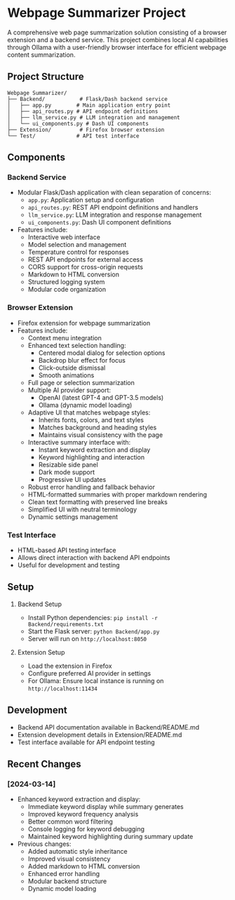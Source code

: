 # Webpage Summarizer Project

A comprehensive web page summarization solution consisting of a browser extension and a backend service. This project combines local AI capabilities through Ollama with a user-friendly browser interface for efficient webpage content summarization.

## Project Structure

```
Webpage Summarizer/
├── Backend/           # Flask/Dash backend service
│   ├── app.py        # Main application entry point
│   ├── api_routes.py # API endpoint definitions
│   ├── llm_service.py # LLM integration and management
│   └── ui_components.py # Dash UI components
├── Extension/         # Firefox browser extension
└── Test/             # API test interface
```

## Components

### Backend Service
- Modular Flask/Dash application with clean separation of concerns:
  - `app.py`: Application setup and configuration
  - `api_routes.py`: REST API endpoint definitions and handlers
  - `llm_service.py`: LLM integration and response management
  - `ui_components.py`: Dash UI component definitions
- Features include:
  - Interactive web interface
  - Model selection and management
  - Temperature control for responses
  - REST API endpoints for external access
  - CORS support for cross-origin requests
  - Markdown to HTML conversion
  - Structured logging system
  - Modular code organization

### Browser Extension
- Firefox extension for webpage summarization
- Features include:
  - Context menu integration
  - Enhanced text selection handling:
    - Centered modal dialog for selection options
    - Backdrop blur effect for focus
    - Click-outside dismissal
    - Smooth animations
  - Full page or selection summarization
  - Multiple AI provider support:
    - OpenAI (latest GPT-4 and GPT-3.5 models)
    - Ollama (dynamic model loading)
  - Adaptive UI that matches webpage styles:
    - Inherits fonts, colors, and text styles
    - Matches background and heading styles
    - Maintains visual consistency with the page
  - Interactive summary interface with:
    - Instant keyword extraction and display
    - Keyword highlighting and interaction
    - Resizable side panel
    - Dark mode support
    - Progressive UI updates
  - Robust error handling and fallback behavior
  - HTML-formatted summaries with proper markdown rendering
  - Clean text formatting with preserved line breaks
  - Simplified UI with neutral terminology
  - Dynamic settings management

### Test Interface
- HTML-based API testing interface
- Allows direct interaction with backend API endpoints
- Useful for development and testing

## Setup

1. Backend Setup
   - Install Python dependencies: `pip install -r Backend/requirements.txt`
   - Start the Flask server: `python Backend/app.py`
   - Server will run on `http://localhost:8050`

2. Extension Setup
   - Load the extension in Firefox
   - Configure preferred AI provider in settings
   - For Ollama: Ensure local instance is running on `http://localhost:11434`

## Development

- Backend API documentation available in Backend/README.md
- Extension development details in Extension/README.md
- Test interface available for API endpoint testing

## Recent Changes

### [2024-03-14]
- Enhanced keyword extraction and display:
  - Immediate keyword display while summary generates
  - Improved keyword frequency analysis
  - Better common word filtering
  - Console logging for keyword debugging
  - Maintained keyword highlighting during summary update
- Previous changes:
  - Added automatic style inheritance
  - Improved visual consistency
  - Added markdown to HTML conversion
  - Enhanced error handling
  - Modular backend structure
  - Dynamic model loading 